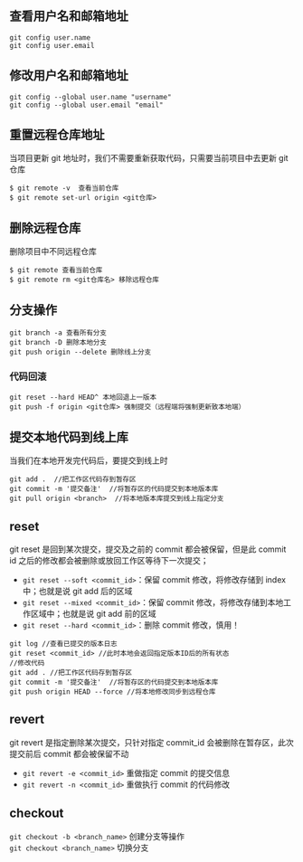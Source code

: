 ## 查看用户名和邮箱地址

```
git config user.name
git config user.email
```

## 修改用户名和邮箱地址

```
git config --global user.name "username"
git config --global user.email "email"
```

## 重置远程仓库地址

当项目更新 git 地址时，我们不需要重新获取代码，只需要当前项目中去更新 git 仓库

```
$ git remote -v  查看当前仓库
$ git remote set-url origin <git仓库>
```

## 删除远程仓库
删除项目中不同远程仓库
```
$ git remote 查看当前仓库
$ git remote rm <git仓库名> 移除远程仓库
```

## 分支操作

```
git branch -a 查看所有分支
git branch -D 删除本地分支
git push origin --delete 删除线上分支
```

### 代码回滚

```
git reset --hard HEAD^ 本地回退上一版本
git push -f origin <git仓库> 强制提交（远程端将强制更新致本地端）
```

## 提交本地代码到线上库

当我们在本地开发完代码后，要提交到线上时

```git
git add .  //把工作区代码存到暂存区
git commit -m '提交备注'  //将暂存区的代码提交到本地版本库
git pull origin <branch>  //将本地版本库提交到线上指定分支

```

## reset

git reset 是回到某次提交，提交及之前的 commit 都会被保留，但是此 commit id 之后的修改都会被删除或放回工作区等待下一次提交；

- `git reset --soft <commit_id>`：保留 commit 修改，将修改存储到 index 中；也就是说 git add 后的区域
- `git reset --mixed <commit_id>`：保留 commit 修改，将修改存储到本地工作区域中；也就是说 git add 前的区域
- `git reset --hard <commit_id>`：删除 commit 修改，慎用！

```
git log //查看已提交的版本日志
git reset <commit_id> //此时本地会返回指定版本ID后的所有状态
//修改代码
git add . //把工作区代码存到暂存区
git commit -m '提交备注'  //将暂存区的代码提交到本地版本库
git push origin HEAD --force //将本地修改同步到远程仓库
```

## revert

git revert 是指定删除某次提交，只针对指定 commit_id 会被删除在暂存区，此次提交前后 commit 都会被保留不动

- `git revert -e <commit_id>` 重做指定 commit 的提交信息
- `git revert -n <commit_id>` 重做执行 commit 的代码修改

## checkout

`git checkout -b <branch_name>` 创建分支等操作  
`git checkout <branch_name>` 切换分支
